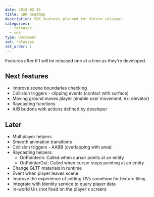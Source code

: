 ```yaml
---
date: 2018-02-15
title: SDK Roadmap
description: SDK features planned for future releases
categories:
  - releases
  - sdk
type: Document
set: releases
set_order: 1
---
```


Features after 6.1 will be released one at a time as they're developed.


## Next features

- Improve scene boundaries checking
- Collision triggers - clipping events (contact with surface)
- Moving ground moves player (enable user movement, ex: elevator)
- Raycasting functions
- A/B buttons with actions defined by developer

## Later

- Multiplayer helpers
- Smooth animation transitions
- Collision triggers - AABB (overlapping with area)
- Raycasting helpers: 
	- OnPointerIn: Called when cursor points at an entity
	- OnPointerOut: Called when cursor stops pointing at an entity
- Change GLTF materials in runtime
- Event when player leaves scene
- Improve the experience of setting UVs somehow for texture tiling.
- Integrate with Identity service to query player data
- In-world UIs (not fixed on the player's screen)
